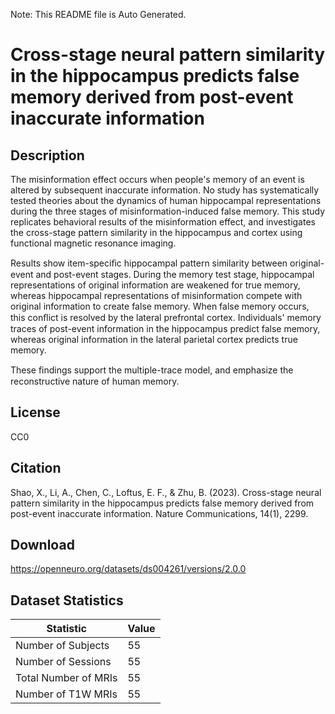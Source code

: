 Note: This README file is Auto Generated.

# Cross-stage neural pattern similarity in the hippocampus predicts false memory derived from post-event inaccurate information

## Description

The misinformation effect occurs when people's memory of an event is altered by subsequent inaccurate information. 
No study has systematically tested theories about the dynamics of human hippocampal representations during the three 
stages of misinformation-induced false memory. This study replicates behavioral results of the misinformation effect, 
and investigates the cross-stage pattern similarity in the hippocampus and cortex using functional magnetic resonance 
imaging. 

Results show item-speciﬁc hippocampal pattern similarity between original-event and post-event stages. During the memory 
test stage, hippocampal representations of original information are weakened for true memory, whereas hippocampal 
representations of misinformation compete with original information to create false memory. When false memory occurs, 
this conﬂict is resolved by the lateral prefrontal cortex. Individuals' memory traces of post-event information in the 
hippocampus predict false memory, whereas original information in the lateral parietal cortex predicts true memory. 


These ﬁndings support the multiple-trace model, and emphasize the reconstructive nature of human memory.


## License

CC0

## Citation

Shao, X., Li, A., Chen, C., Loftus, E. F., & Zhu, B. (2023). Cross-stage neural pattern similarity in the hippocampus predicts false memory derived from post-event inaccurate information. Nature Communications, 14(1), 2299.

## Download

https://openneuro.org/datasets/ds004261/versions/2.0.0

## Dataset Statistics

| Statistic | Value |
| --- | --- |
| Number of Subjects | 55 |
| Number of Sessions | 55 |
| Total Number of MRIs | 55 |
| Number of T1W MRIs | 55 |

